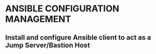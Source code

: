 # ANSIBLE CONFIGURATION MANAGEMENT

## Install and configure Ansible client to act as a Jump Server/Bastion Host

